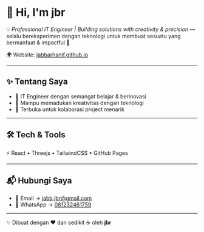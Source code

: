 # 👋 Hi, I'm **jbr**

💡 *Professional IT Engineer | Building solutions with creativity & precision* — selalu bereksperimen dengan teknologi untuk membuat sesuatu yang bermanfaat & impactful 🚀  

🌍 Website: [jabbarhanif.github.io](https://jabbarhanif.github.io)

---

## ✨ Tentang Saya
- 🔧 IT Engineer dengan semangat belajar & berinovasi  
- 🎨 Mampu memadukan kreativitas dengan teknologi  
- 🌱 Terbuka untuk kolaborasi project menarik  

---

## 🛠️ Tech & Tools
⚡ React • Threejs • TailwindCSS • GitHub Pages  

---

## 📬 Hubungi Saya
- 📧 Email → [jabb.jbr@gmail.com](mailto:jabb.jbr@gmail.com)  
- 💬 WhatsApp → [081232461759](https://wa.me/6281232461759)  

---

✨ Dibuat dengan ❤️ dan sedikit ☕ oleh **jbr**
